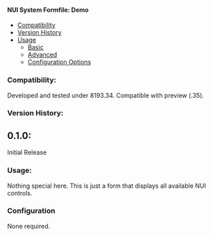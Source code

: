 #### **NUI System Formfile: Demo**

- [Compatibility](#compatibility)
- [Version History](#version-history)
- [Usage](#usage)
    - [Basic](#basic)
    - [Advanced](#advanced)
    - [Configuration Options](#configuration)

### Compatibility:

Developed and tested under 8193.34.  Compatible with preview (.35).

### Version History:

## 0.1.0:

Initial Release

### Usage:

Nothing special here.  This is just a form that displays all available NUI controls.

### Configuration

None required.
